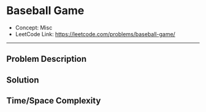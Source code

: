 # Baseball Game

- Concept: Misc
- LeetCode Link: https://leetcode.com/problems/baseball-game/

---

## Problem Description

## Solution

## Time/Space Complexity

